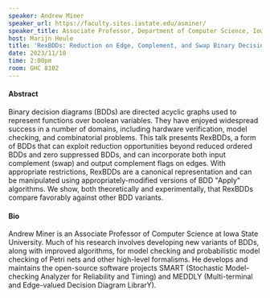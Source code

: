 ```yaml
--- 
speaker: Andrew Miner
speaker_url: https://faculty.sites.iastate.edu/asminer/
speaker_title: Associate Professor, Department of Computer Science, Iowa State University
host: Marijn Heule
title: 'RexBDDs: Reduction on Edge, Complement, and Swap Binary Decision Diagrams'
date: 2023/11/10
time: 2:00pm
room: GHC 8102
---
```


#### Abstract
Binary decision diagrams (BDDs) are directed acyclic graphs used to represent
functions over boolean variables. They have enjoyed widespread success in a
number of domains, including hardware verification, model checking, and
combinatorial problems. This talk presents RexBDDs, a form of BDDs that
can exploit reduction opportunities beyond reduced ordered BDDs and
zero suppressed BDDs, and can incorporate both input complement (swap) and
output complement flags on edges. With appropriate restrictions,
RexBDDs are a canonical representation and can be manipulated using
appropriately-modified versions of BDD "Apply" algorithms.
We show, both theoretically and experimentally, that RexBDDs compare
favorably against other BDD variants.

#### Bio
Andrew Miner is an Associate Professor of Computer Science at Iowa State
University. Much of his research involves developing new variants of BDDs,
along with improved algorithms, for model checking and probabilistic model
checking of Petri nets and other high-level formalisms. He develops and
maintains the open-source software projects
SMART (Stochastic Model-checking Analyzer for Reliability and Timing)
and MEDDLY (Multi-terminal and Edge-valued Decision Diagram LibrarY).
